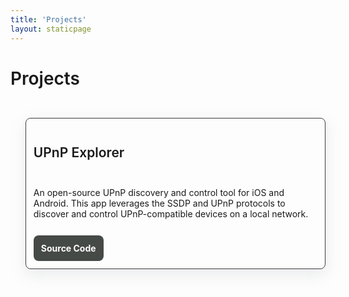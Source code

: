 ```yaml
---
title: 'Projects'
layout: staticpage
---
```


<style> 
    main {
        justify-content: space-between;
        min-height: 0px;
    }

    h1, h2 {
        font-weight: 600;
    }
    
    ul.projects {
        list-style: none;
        padding-top: 2em;
    }

    ul.projects li {
        border: 1px solid oklch(35.91% 0 241);
        border-radius: 8px;
        padding: 12px;
        display: flex;
        flex-direction: column;
        gap: 12px;

        box-shadow: rgba(149, 157, 165, 0.2) 0px 8px 24px;
    }

    ul.projects li a {
        padding: 12px;
        background-color: oklch(40.44% 0.007 147.18);
        color: white;
        text-decoration: none;
        font-weight: bold;
        border-radius: 8px;
        align-self: flex-start;
    }

</style>

<h1>Projects</h1>

<div>

<ul class="projects">

<li>
    <h2>UPnP Explorer</h2>
    <p>An open-source UPnP discovery and control tool for iOS and Android. This app leverages the SSDP and UPnP protocols to discover and control UPnP-compatible devices on a local network. </p>
    <a href="https://github.com/huffSamuel/upnp_explorer">Source Code</a>
</li>

</ul>
</div>
